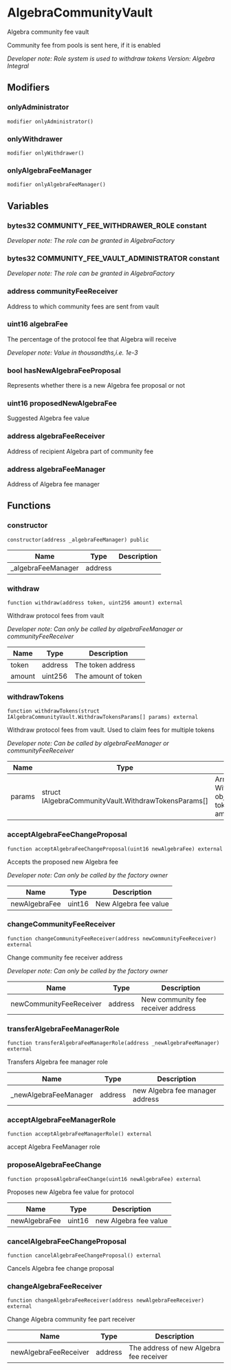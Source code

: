 

# AlgebraCommunityVault


Algebra community fee vault

Community fee from pools is sent here, if it is enabled

*Developer note: Role system is used to withdraw tokens
Version: Algebra Integral*

## Modifiers
### onlyAdministrator

```solidity
modifier onlyAdministrator()
```



### onlyWithdrawer

```solidity
modifier onlyWithdrawer()
```



### onlyAlgebraFeeManager

```solidity
modifier onlyAlgebraFeeManager()
```




## Variables
### bytes32 COMMUNITY_FEE_WITHDRAWER_ROLE constant



*Developer note: The role can be granted in AlgebraFactory*

### bytes32 COMMUNITY_FEE_VAULT_ADMINISTRATOR constant



*Developer note: The role can be granted in AlgebraFactory*

### address communityFeeReceiver 

Address to which community fees are sent from vault


### uint16 algebraFee 

The percentage of the protocol fee that Algebra will receive

*Developer note: Value in thousandths,i.e. 1e-3*

### bool hasNewAlgebraFeeProposal 

Represents whether there is a new Algebra fee proposal or not


### uint16 proposedNewAlgebraFee 

Suggested Algebra fee value


### address algebraFeeReceiver 

Address of recipient Algebra part of community fee


### address algebraFeeManager 

Address of Algebra fee manager



## Functions
### constructor

```solidity
constructor(address _algebraFeeManager) public
```



| Name | Type | Description |
| ---- | ---- | ----------- |
| _algebraFeeManager | address |  |

### withdraw

```solidity
function withdraw(address token, uint256 amount) external
```

Withdraw protocol fees from vault

*Developer note: Can only be called by algebraFeeManager or communityFeeReceiver*

| Name | Type | Description |
| ---- | ---- | ----------- |
| token | address | The token address |
| amount | uint256 | The amount of token |

### withdrawTokens

```solidity
function withdrawTokens(struct IAlgebraCommunityVault.WithdrawTokensParams[] params) external
```

Withdraw protocol fees from vault. Used to claim fees for multiple tokens

*Developer note: Can be called by algebraFeeManager or communityFeeReceiver*

| Name | Type | Description |
| ---- | ---- | ----------- |
| params | struct IAlgebraCommunityVault.WithdrawTokensParams[] | Array of WithdrawTokensParams objects containing token addresses and amounts to withdraw |

### acceptAlgebraFeeChangeProposal

```solidity
function acceptAlgebraFeeChangeProposal(uint16 newAlgebraFee) external
```

Accepts the proposed new Algebra fee

*Developer note: Can only be called by the factory owner*

| Name | Type | Description |
| ---- | ---- | ----------- |
| newAlgebraFee | uint16 | New Algebra fee value |

### changeCommunityFeeReceiver

```solidity
function changeCommunityFeeReceiver(address newCommunityFeeReceiver) external
```

Change community fee receiver address

*Developer note: Can only be called by the factory owner*

| Name | Type | Description |
| ---- | ---- | ----------- |
| newCommunityFeeReceiver | address | New community fee receiver address |

### transferAlgebraFeeManagerRole

```solidity
function transferAlgebraFeeManagerRole(address _newAlgebraFeeManager) external
```

Transfers Algebra fee manager role

| Name | Type | Description |
| ---- | ---- | ----------- |
| _newAlgebraFeeManager | address | new Algebra fee manager address |

### acceptAlgebraFeeManagerRole

```solidity
function acceptAlgebraFeeManagerRole() external
```

accept Algebra FeeManager role

### proposeAlgebraFeeChange

```solidity
function proposeAlgebraFeeChange(uint16 newAlgebraFee) external
```

Proposes new Algebra fee value for protocol

| Name | Type | Description |
| ---- | ---- | ----------- |
| newAlgebraFee | uint16 | new Algebra fee value |

### cancelAlgebraFeeChangeProposal

```solidity
function cancelAlgebraFeeChangeProposal() external
```

Cancels Algebra fee change proposal

### changeAlgebraFeeReceiver

```solidity
function changeAlgebraFeeReceiver(address newAlgebraFeeReceiver) external
```

Change Algebra community fee part receiver

| Name | Type | Description |
| ---- | ---- | ----------- |
| newAlgebraFeeReceiver | address | The address of new Algebra fee receiver |

